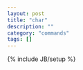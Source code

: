 ```yaml
---
layout: post
title: "char"
description: ""
category: "commands"
tags: []
---
```

{% include JB/setup %}

